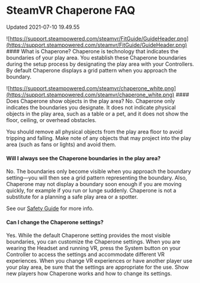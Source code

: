 # SteamVR Chaperone FAQ
Updated 2021-07-10 19.49.55

![https://support.steampowered.com/steamvr/FitGuide/GuideHeader.png](https://support.steampowered.com/steamvr/FitGuide/GuideHeader.png)  #### What is Chaperone?
Chaperone is technology that indicates the boundaries of your play area. You establish these Chaperone boundaries during the setup process by designating the play area with your Controllers.  By default Chaperone displays a grid pattern when you approach the boundary.  
  
![https://support.steampowered.com/steamvr/chaperone_white.png](https://support.steampowered.com/steamvr/chaperone_white.png)  #### Does Chaperone show objects in the play area?
No. Chaperone only indicates the boundaries you designate. It does not indicate physical objects in the play area, such as a table or a pet, and it does not show the floor, ceiling, or overhead obstacles.  
  
You should remove all physical objects from the play area floor to avoid tripping and falling. Make note of any objects that may project into the play area (such as fans or lights) and avoid them.  
  
#### Will I always see the Chaperone boundaries in the play area? 
No. The boundaries only become visible when you approach the boundary setting—you will then see a grid pattern representing the boundary.  Also, Chaperone may not display a boundary soon enough if you are moving quickly, for example if you run or lunge suddenly. Chaperone is not a substitute for a planning a safe play area or a spotter.  
  
See our [Safety Guide](https://steamcdn-a.akamaihd.net/store/valve_index/ValveIndexSafetyAndMaintenanceInfo.pdf) for more info.  
  
#### Can I change the Chaperone settings?
Yes. While the default Chaperone setting provides the most visible boundaries, you can customize the Chaperone settings. When you are wearing the Headset and running VR, press the System button on your Controller to access the settings and accommodate different VR experiences. When you change VR experiences or have another player use your play area, be sure that the settings are appropriate for the use. Show new players how Chaperone works and how to change its settings.